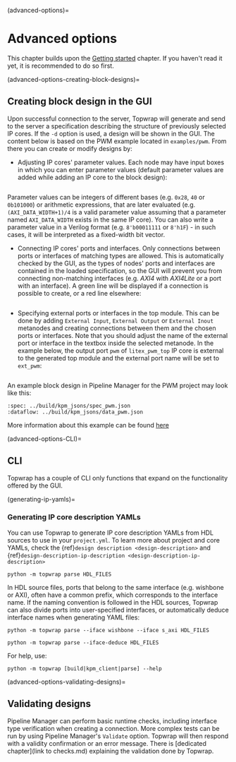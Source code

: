 (advanced-options)=
# Advanced options

This chapter builds upon the [Getting started](getting_started.md) chapter. If you haven't read it yet, it is recommended to do so first.

(advanced-options-creating-block-designs)=
## Creating block design in the GUI

Upon successful connection to the server, Topwrap will generate and send to the server a specification describing the structure of previously selected IP cores. If the `-d` option is used, a design will be shown in the GUI. The content below is based on the PWM example located in `examples/pwm`. From there you can create or modify designs by:

* Adjusting IP cores' parameter values. Each node may have input boxes in which you can enter parameter values (default parameter values are added while adding an IP core to the block design):
```{image} img/node_parameters.png
```
Parameter values can be integers of different bases (e.g. `0x28`, `40` or `0b101000`) or arithmetic expressions, that are later evaluated (e.g. `(AXI_DATA_WIDTH+1)/4` is a valid parameter value assuming that a parameter named `AXI_DATA_WIDTH` exists in the same IP core). You can also write a parameter value in a Verilog format (e.g. `8'b00011111` or `8'h1F`) - in such cases, it will be interpreted as a fixed-width bit vector.

* Connecting IP cores' ports and interfaces. Only connections between ports or interfaces of matching types are allowed. This is automatically checked by the GUI, as the types of nodes' ports and interfaces are contained in the loaded specification, so the GUI will prevent you from connecting non-matching interfaces (e.g. *AXI4* with *AXI4Lite* or a port with an interface). A green line will be displayed if a connection is possible to create, or a red line elsewhere:
```{image} img/invalid_connection.png
```

* Specifying external ports or interfaces in the top module. This can be done by adding `External Input`, `External Output` or `External Inout` metanodes and creating connections between them and the chosen ports or interfaces. Note that you should adjust the name of the external port or interface in the textbox inside the selected metanode. In the example below, the output port `pwm` of `litex_pwm_top` IP core is external to the generated top module and the external port name will be set to `ext_pwm`:
```{image} img/external_port.png
```

An example block design in Pipeline Manager for the PWM project may look like this:
```{kpm_iframe}
:spec: ../build/kpm_jsons/spec_pwm.json
:dataflow: ../build/kpm_jsons/data_pwm.json
```

More information about this example can be found [here](https://antmicro.github.io/topwrap/examples.html#pwm)

(advanced-options-CLI)=
## CLI

Topwrap has a couple of CLI only functions that expand on the functionality offered by the GUI.

(generating-ip-yamls)=
### Generating IP core description YAMLs

You can use Topwrap to generate IP core description YAMLs from HDL sources to use in your `project.yml`.
To learn more about project and core YAMLs, check the {ref}`design description <design-description>` and {ref}`design-description-ip-description <design-description-ip-description>`

```
python -m topwrap parse HDL_FILES
```

In HDL source files, ports that belong to the same interface (e.g. wishbone or AXI),
often have a common prefix, which corresponds to the interface name. If the naming
convention is followed in the HDL sources, Topwrap can also divide ports into user-specified
interfaces, or automatically deduce interface names when generating YAML files:

```
python -m topwrap parse --iface wishbone --iface s_axi HDL_FILES

python -m topwrap parse --iface-deduce HDL_FILES
```

For help, use:

```
python -m topwrap [build|kpm_client|parse] --help
```

(advanced-options-validating-designs)=
## Validating designs

Pipeline Manager can perform basic runtime checks, including interface type verification when creating a connection. More complex tests can be run by using Pipeline Manager's `Validate` option. Topwrap will then respond with a validity confirmation or an error message. There is [dedicated chapter](link to checks.md) explaining the validation done by Topwrap.
